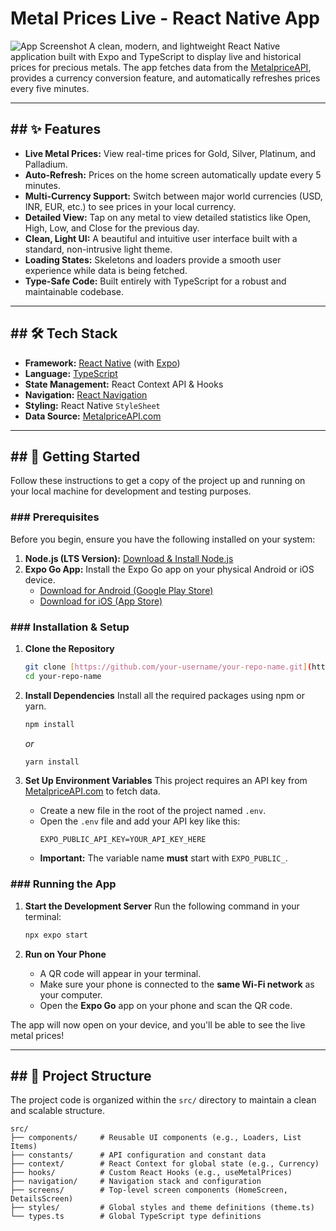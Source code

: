 # Metal Prices Live - React Native App

![App Screenshot](https://i.imgur.com/your-screenshot-url.png) A clean, modern, and lightweight React Native application built with Expo and TypeScript to display live and historical prices for precious metals. The app fetches data from the [MetalpriceAPI](https://metalpriceapi.com/), provides a currency conversion feature, and automatically refreshes prices every five minutes.

---

## ## ✨ Features

-   **Live Metal Prices:** View real-time prices for Gold, Silver, Platinum, and Palladium.
-   **Auto-Refresh:** Prices on the home screen automatically update every 5 minutes.
-   **Multi-Currency Support:** Switch between major world currencies (USD, INR, EUR, etc.) to see prices in your local currency.
-   **Detailed View:** Tap on any metal to view detailed statistics like Open, High, Low, and Close for the previous day.
-   **Clean, Light UI:** A beautiful and intuitive user interface built with a standard, non-intrusive light theme.
-   **Loading States:** Skeletons and loaders provide a smooth user experience while data is being fetched.
-   **Type-Safe Code:** Built entirely with TypeScript for a robust and maintainable codebase.

---

## ## 🛠️ Tech Stack

-   **Framework:** [React Native](https://reactnative.dev/) (with [Expo](https://expo.dev/))
-   **Language:** [TypeScript](https://www.typescriptlang.org/)
-   **State Management:** React Context API & Hooks
-   **Navigation:** [React Navigation](https://reactnavigation.org/)
-   **Styling:** React Native `StyleSheet`
-   **Data Source:** [MetalpriceAPI.com](https://metalpriceapi.com/)

---

## ## 🚀 Getting Started

Follow these instructions to get a copy of the project up and running on your local machine for development and testing purposes.

### ### Prerequisites

Before you begin, ensure you have the following installed on your system:

1.  **Node.js (LTS Version):** [Download & Install Node.js](https://nodejs.org/)
2.  **Expo Go App:** Install the Expo Go app on your physical Android or iOS device.
    -   [Download for Android (Google Play Store)](https://play.google.com/store/apps/details?id=host.exp.exponent)
    -   [Download for iOS (App Store)](https://apps.apple.com/us/app/expo-go/id982107779)

### ### Installation & Setup

1.  **Clone the Repository**

    ```bash
    git clone [https://github.com/your-username/your-repo-name.git](https://github.com/your-username/your-repo-name.git)
    cd your-repo-name
    ```

2.  **Install Dependencies**
    Install all the required packages using npm or yarn.

    ```bash
    npm install
    ```

    _or_

    ```bash
    yarn install
    ```

3.  **Set Up Environment Variables**
    This project requires an API key from [MetalpriceAPI.com](https://metalpriceapi.com/) to fetch data.

    -   Create a new file in the root of the project named `.env`.
    -   Open the `.env` file and add your API key like this:
        ```
        EXPO_PUBLIC_API_KEY=YOUR_API_KEY_HERE
        ```
    -   **Important:** The variable name **must** start with `EXPO_PUBLIC_`.

### ### Running the App

1.  **Start the Development Server**
    Run the following command in your terminal:

    ```bash
    npx expo start
    ```

2.  **Run on Your Phone**
    -   A QR code will appear in your terminal.
    -   Make sure your phone is connected to the **same Wi-Fi network** as your computer.
    -   Open the **Expo Go** app on your phone and scan the QR code.

The app will now open on your device, and you'll be able to see the live metal prices!

---

## ## 📁 Project Structure

The project code is organized within the `src/` directory to maintain a clean and scalable structure.

```
src/
├── components/     # Reusable UI components (e.g., Loaders, List Items)
├── constants/      # API configuration and constant data
├── context/        # React Context for global state (e.g., Currency)
├── hooks/          # Custom React Hooks (e.g., useMetalPrices)
├── navigation/     # Navigation stack and configuration
├── screens/        # Top-level screen components (HomeScreen, DetailsScreen)
├── styles/         # Global styles and theme definitions (theme.ts)
└── types.ts        # Global TypeScript type definitions
```
